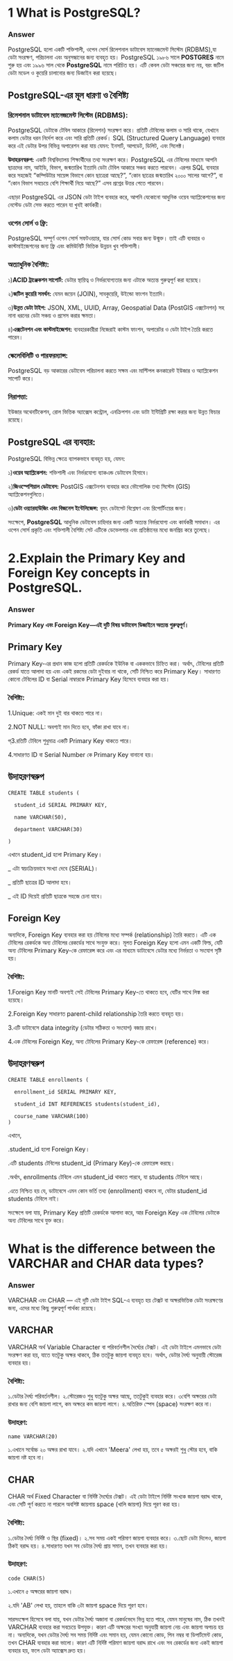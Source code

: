 # 1 What is PostgreSQL?
### Answer
PostgreSQL হলো একটি শক্তিশালী, ওপেন সোর্স রিলেশনাল ডাটাবেস ম্যানেজমেন্ট সিস্টেম (RDBMS),যা ডেটা সংরক্ষণ, পরিচালনা এবং অনুসন্ধানের জন্য ব্যবহৃত হয়। PostgreSQL ১৯৮৬ সালে **POSTGRES** নামে শুরু হয় এবং ১৯৯৬ সাল থেকে **PostgreSQL** নামে পরিচিত হয়। এটি কেবল ডেটা সঞ্চয়ের জন্য নয়, বরং জটিল ডেটা মডেল ও কুয়েরি চালানোর জন্য ডিজাইন করা হয়েছে।

## PostgreSQL-এর মূল ধারণা ও বৈশিষ্ট্য
### রিলেশনাল ডাটাবেস ম্যানেজমেন্ট সিস্টেম (RDBMS):
PostgreSQL ডেটাকে টেবিল আকারে (রিলেশন) সংরক্ষণ করে। প্রতিটি টেবিলের কলাম ও সারি থাকে, যেখানে কলাম ডেটার ধরন নির্দেশ করে এবং সারি প্রতিটি রেকর্ড। SQL (Structured Query Language) ব্যবহার করে এই ডেটার উপর বিভিন্ন অপারেশন করা যায় যেমন: ইনসার্ট, আপডেট, ডিলিট, এবং সিলেক্ট।

**উদাহরনস্বরুপ:** একটি বিশ্ববিদ্যালয় শিক্ষার্থীদের তথ্য সংরক্ষণ করে। PostgreSQL এর টেবিলের মাধ্যমে আপনি ছাত্রদের নাম, আইডি, বিভাগ, জন্মতারিখ ইত্যাদি ডেটা টেবিল আকারে সঞ্চয় করতে পারবেন। এরপর SQL ব্যবহার করে সহজেই “কম্পিউটার সায়েন্স বিভাগে কোন ছাত্রেরা আছে?”, “কোন ছাত্রের জন্মতারিখ ২০০০ সালের আগে?”, বা “কোন বিভাগ সবচেয়ে বেশি শিক্ষার্থী নিয়ে আছে?” এসব প্রশ্নের উত্তর পেতে পারবেন।

এছাড়া PostgreSQL এর JSON ডেটা টাইপ ব্যবহার করে, আপনি যেকোনো আধুনিক ওয়েব অ্যাপ্লিকেশনের জন্য নেস্টেড ডেটা সেভ করতে পারেন যা খুবই কার্যকরী।

### ওপেন সোর্স ও ফ্রি:
PostgreSQL সম্পূর্ণ ওপেন সোর্স সফটওয়্যার, যার সোর্স কোড সবার জন্য উন্মুক্ত। তাই এটি ব্যবহার ও কাস্টমাইজেশনের জন্য ফ্রি এবং কমিউনিটি ভিত্তিক উন্নয়ন খুব শক্তিশালী।

### অত্যাধুনিক বৈশিষ্ট্য:

১)**ACID ট্রাঞ্জেকশন সাপোর্ট:** ডেটার স্থায়িত্ব ও নির্ভরযোগ্যতার জন্য এটাকে অত্যন্ত গুরুত্বপূর্ণ করা হয়েছে।

২)**জটিল কুয়েরি সমর্থন:** যেমন জয়েন (JOIN), সাবকুয়েরি, উইন্ডো ফাংশন ইত্যাদি।

৩)**উন্নত ডেটা টাইপ:** JSON, XML, UUID, Array, Geospatial Data (PostGIS এক্সটেনশন) সহ নানা ধরনের ডেটা সঞ্চয় ও প্রসেস করার ক্ষমতা।

৪)**এক্সটেনশন এবং কাস্টমাইজেশন:** ব্যবহারকারীরা নিজেরাই কাস্টম ফাংশন, অপারেটর ও ডেটা টাইপ তৈরি করতে পারেন।

### স্কেলেবিলিটি ও পারফরম্যান্স:
PostgreSQL বড় আকারের ডেটাবেস পরিচালনা করতে সক্ষম এবং মাল্টিপল কনকারেন্ট ইউজার ও অ্যাপ্লিকেশন সাপোর্ট করে।

### নিরাপত্তা:
ইউজার অথেনটিকেশন, রোল ভিত্তিক অ্যাক্সেস কন্ট্রোল, এনক্রিপশন এবং ডাটা ইন্টিগ্রিটি রক্ষা করার জন্য উন্নত ফিচার রয়েছে।

## PostgreSQL এর ব্যবহার:
PostgreSQL বিভিন্ন ক্ষেত্রে ব্যাপকভাবে ব্যবহৃত হয়, যেমন:

১)**ওয়েব অ্যাপ্লিকেশন:** শক্তিশালী এবং নির্ভরযোগ্য ব্যাকএন্ড ডেটাবেস হিসাবে।

২)**জিওস্পেশিয়াল ডেটাবেস:** PostGIS এক্সটেনশন ব্যবহার করে ভৌগোলিক তথ্য সিস্টেম (GIS) অ্যাপ্লিকেশনগুলিতে।

৩)**ডেটা ওয়্যারহাউজিং এবং বিজনেস ইন্টেলিজেন্স:** বৃহৎ ডেটাসেট বিশ্লেষণ এবং রিপোর্টিংয়ের জন্য।



সংক্ষেপে, **PostgreSQL** আধুনিক ডেটাবেস চাহিদার জন্য একটি অত্যন্ত নির্ভরযোগ্য এবং কার্যকরী সমাধান। এর ওপেন সোর্স প্রকৃতি এবং শক্তিশালী বৈশিষ্ট্য সেট এটিকে ডেভেলপার এবং প্রতিষ্ঠানের মধ্যে জনপ্রিয় করে তুলেছে।



# 2.Explain the Primary Key and Foreign Key concepts in PostgreSQL.

### Answer

 **Primary Key এবং Foreign Key—এই দুটি বিষয় ডাটাবেস ডিজাইনে অত্যন্ত গুরুত্বপূর্ণ।**

## Primary Key
 Primary Key-এর প্রধান কাজ হলো প্রতিটি রেকর্ডকে ইউনিক বা এককভাবে চিহ্নিত করা। অর্থাৎ, টেবিলের প্রতিটি রেকর্ড যাতে আলাদা হয় এবং একই রকমের ডেটা দুইবার না থাকে, সেটি নিশ্চিত করে Primary Key। সাধারণত কোনো টেবিলের ID বা Serial নাম্বারকে Primary Key হিসেবে ব্যবহার করা হয়।


### বৈশিষ্ট্য:
1.Unique: একই মান দুই বার থাকতে পারে না।

2.NOT NULL: অবশ্যই মান দিতে হবে, ফাঁকা রাখা যাবে না।

প্3.রতিটি টেবিলে শুধুমাত্র একটি Primary Key থাকতে পারে।

4.সাধারণত ID বা Serial Number কে Primary Key বানানো হয়।

## উদাহরণস্বরুপ
```
CREATE TABLE students (

  student_id SERIAL PRIMARY KEY,

  name VARCHAR(50),

  department VARCHAR(30)
  
)
```
এখানে student_id হলো Primary Key।

_ এটা স্বয়ংক্রিয়ভাবে সংখ্যা দেবে (SERIAL)।

_ প্রতিটি ছাত্রের ID আলাদা হবে।

_ এই ID দিয়েই প্রতিটি ছাত্রকে সহজে চেনা যাবে।

## Foreign Key
অন্যদিকে, Foreign Key ব্যবহার করা হয় টেবিলের মধ্যে সম্পর্ক (relationship) তৈরি করতে। এটি এক টেবিলের রেকর্ডকে অন্য টেবিলের রেকর্ডের সাথে সংযুক্ত করে। মূলত Foreign Key হলো এমন একটি ফিল্ড, যেটি অন্য টেবিলের Primary Key-কে রেফারেন্স করে এবং এর মাধ্যমে ডাটাবেসে ডেটার মধ্যে নির্ভরতা ও সংযোগ সৃষ্টি হয়।

### বৈশিষ্ট্য:
1.Foreign Key মানটি অবশ্যই সেই টেবিলের Primary Key-তে থাকতে হবে, যেটির সাথে লিঙ্ক করা হয়েছে।

2.Foreign Key সাধারণত parent-child relationship তৈরি করতে ব্যবহৃত হয়।

3.এটি ডাটাবেসে data integrity (ডেটার সঠিকতা ও সংযোগ) বজায় রাখে।

4.এক টেবিলের Foreign Key, অন্য টেবিলের Primary Key-কে রেফারেন্স (reference) করে।

## উদাহরণস্বরুপ

```
CREATE TABLE enrollments (

  enrollment_id SERIAL PRIMARY KEY,

  student_id INT REFERENCES students(student_id),

  course_name VARCHAR(100)
)
```
এখানে,

.student_id হলো Foreign Key।

.এটি students টেবিলের student_id (Primary Key)-কে রেফারেন্স করছে।

.অর্থাৎ, enrollments টেবিলে এমন student_id থাকতে পারবে, যা students টেবিলে আছে।

.এতে নিশ্চিত হয় যে, ডাটাবেসে এমন কোন ভর্তি তথ্য (enrollment) থাকবে না, যেটার student_id students টেবিলে নাই।

সংক্ষেপে বলা যায়, Primary Key প্রতিটি রেকর্ডকে আলাদা করে, আর Foreign Key এক টেবিলের ডেটাকে অন্য টেবিলের সাথে যুক্ত করে।



# What is the difference between the VARCHAR and CHAR data types?

### Answer

VARCHAR এবং CHAR — এই দুটি ডেটা টাইপ SQL-এ ব্যবহৃত হয় টেক্সট বা অক্ষরভিত্তিক ডেটা সংরক্ষণের জন্য,  এদের মধ্যে কিছু গুরুত্বপূর্ণ পার্থক্য রয়েছে।

 ## VARCHAR 
VARCHAR অর্থ Variable Character বা পরিবর্তনশীল দৈর্ঘ্যের টেক্সট। এই ডেটা টাইপে এমনভাবে ডেটা সংরক্ষণ করা হয়, যাতে যতটুকু অক্ষর থাকবে, ঠিক ততটুকু জায়গা ব্যবহৃত হবে। অর্থাৎ, ডেটার দৈর্ঘ্য অনুযায়ী স্টোরেজ ব্যবহার হয়।

 ### বৈশিষ্ট্য:
১.ডেটার দৈর্ঘ্য পরিবর্তনশীল।
২.স্টোরেজও শুধু যতটুকু অক্ষর আছে, ততটুকুই ব্যবহার করে।
৩বেশি অক্ষরের ডেটা রাখার জন্য বেশি জায়গা লাগে, কম অক্ষরে কম জায়গা লাগে।
৪.অতিরিক্ত স্পেস (space) সংরক্ষণ করে না।

 ### উদাহরণ:
```
name VARCHAR(20)
```

১.এখানে সর্বোচ্চ ২০ অক্ষর রাখা যাবে।
২.যদি এখানে 'Meera' লেখা হয়, তবে ৫ অক্ষরই শুধু স্টোর হবে, বাকি জায়গা নষ্ট হবে না।


## CHAR
CHAR অর্থ Fixed Character বা নির্দিষ্ট দৈর্ঘ্যের টেক্সট। এই ডেটা টাইপে নির্দিষ্ট সংখ্যক জায়গা বরাদ্দ থাকে, এবং সেটি পূর্ণ করতে না পারলে অবশিষ্ট জায়গায় space (খালি জায়গা) দিয়ে পূরণ করা হয়।

 ### বৈশিষ্ট্য:
১.ডেটার দৈর্ঘ্য নির্দিষ্ট ও স্থির (fixed)।
২.সব সময় একই পরিমাণ জায়গা ব্যবহার করে।
৩.ছোট ডেটা দিলেও, জায়গা ঠিকই বরাদ্দ হয়।
৪.সাধারণত যখন সব ডেটার দৈর্ঘ্য প্রায় সমান, তখন ব্যবহার করা হয়।

 ### উদাহরণ:
```
code CHAR(5)
```
১.এখানে ৫ অক্ষরের জায়গা বরাদ্দ।

২.যদি 'AB' লেখা হয়, তাহলে বাকি ৩টা জায়গা space দিয়ে পূরণ হবে।

সারসংক্ষেপ হিসেবে বলা যায়, যখন ডেটার দৈর্ঘ্য অজানা বা রেকর্ডভেদে ভিন্ন হতে পারে, যেমন মানুষের নাম, ঠিক তখনই VARCHAR ব্যবহার করা সবচেয়ে উপযুক্ত। কারণ এটি অক্ষরের সংখ্যা অনুযায়ী জায়গা নেয় এবং জায়গা অপচয় হয় না। অন্যদিকে, যখন ডেটার দৈর্ঘ্য সব সময় নির্দিষ্ট এবং সমান হয়, যেমন কোনো কোড, পিন নম্বর বা ডিপার্টমেন্ট কোড, তখন CHAR ব্যবহার করা ভালো। কারণ এটি নির্দিষ্ট পরিমাণ জায়গা বরাদ্দ রাখে এবং সব রেকর্ডের জন্য একই জায়গা ব্যবহার হয়, ফলে ডেটা অ্যাক্সেস দ্রুত হয়।